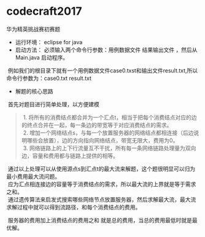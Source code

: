 # codecraft2017
华为精英挑战赛初赛题

+ 运行环境： eclipse for java 
+ 启动方法： 必须输入两个命令行参数：用例数据文件 结果输出文件 ，然后从Main.java 启动程序。 

  例如我们的根目录下就有一个用例数据文件case0.txst和输出文件result.txt,所以命令行参数为：case0.txt result.txt 
  
  
- 解题的核心思路

  首先对题目进行简单处理，以方便建模
  
 > 1. 将所有的消费结点都合并为一个汇点t，相当于把每个消费结点对应的边的终点合并在一起，每一条边的带宽等于对应消费结点的需求。                         
  2. 增加一个网络结点s，与每一个放置服务器的网络结点都相连接（后边说明哪些会放置），边的方向指向网络结点，带宽无限大，费用为0。                       
  3. 网络链路上的上下行流量互不干扰，所有每一条网络链路处理量为双向边，容量和费用都与链路上提供的相等。
  
  通过以上处理可以从使用源点s到汇点t的最大流来解题，这个题很明显可以归为最小费用最大流问题。                                                       
  应为汇点相连接边的容量等于消费结点的需求，所以最大流的上界就是等于需求之和。                                                                   
  通过遗传算法来启发式搜索哪些网络节点放置服务器，然后求解最大流，最大流求解过程中就可以得到流路径，和每个消费结点的费用。
	
  服务器的费用加上消费结点的费用之和 就是总的费用，当总的费用最低时就是最优解。
